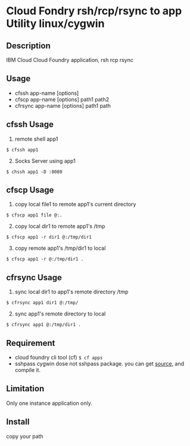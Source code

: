 Cloud Fondry rsh/rcp/rsync to app Utility linux/cygwin
====

## Description
IBM Cloud Cloud Foundry application, rsh rcp rsync

## Usage
* cfssh app-name [options]
* cfscp app-name [options] path1 path2
* cfrsync app-name [options] path1 path

## cfssh Usage
1. remote shell app1  
````
$ cfssh app1
````
2. Socks Server using app1  
````
$ chssh app1 -D :8080
````

## cfscp Usage
1. copy local file1 to remote app1's current directory  
````
$ cfscp app1 file @:.
````
2. copy local dir1 to remote app1's /tmp  
````
$ cfscp app1 -r dir1 @:/tmp/dir1
````
3. copy remote app1's /tmp/dir1 to local  
````
$ cfscp app1 -r @:/tmp/dir1 .
````


## cfrsync Usage 
1. sync local dir1 to app1's remote directory /tmp  
````
$ cfrsync app1 dir1 @:/tmp/
````
2. sync app1's remote directory to local  
````
$ cfrsync app1 @:/tmp/dir1 .
````


## Requirement
* cloud foundry cli tool (cf) `$ cf apps`
* sshpass
cygwin dose not sshpass package. you can get [source](https://sourceforge.net/projects/sshpass/), and compile it.

## Limitation
Only one instance application only.

## Install
copy your path


